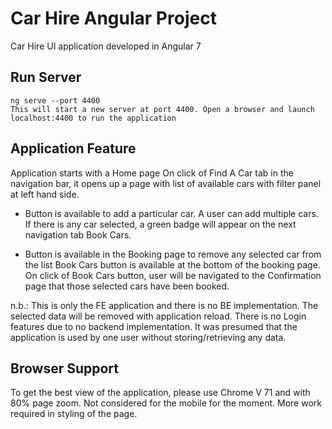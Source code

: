 # Car Hire Angular Project

Car Hire UI application developed in Angular 7


## Run Server

````Terminal/CLI
ng serve --port 4400
This will start a new server at port 4400. Open a browser and launch localhost:4400 to run the application
````

## Application Feature

Application starts with a Home page
On click of Find A Car tab in the navigation bar, it opens up a page with list of available cars with filter panel at left hand side.
+ Button is available to add a particular car. A user can add multiple cars. If there is any car selected, a green badge will appear on the next navigation tab Book Cars. 
- Button is available in the Booking page to remove any selected car from the list
Book Cars button is available at the bottom of the booking page. On click of Book Cars button, user will be navigated to the Confirmation page that those selected cars have been booked.

n.b.: This is only the FE application and there is no BE implementation. The selected data will be removed with application reload. There is no Login features due to no backend implementation. It was presumed that the application is used by one user without storing/retrieving any data.

## Browser Support

To get the best view of the application, please use Chrome V 71 and with 80% page zoom. Not considered for the mobile for the moment. More work required in styling of the page.
